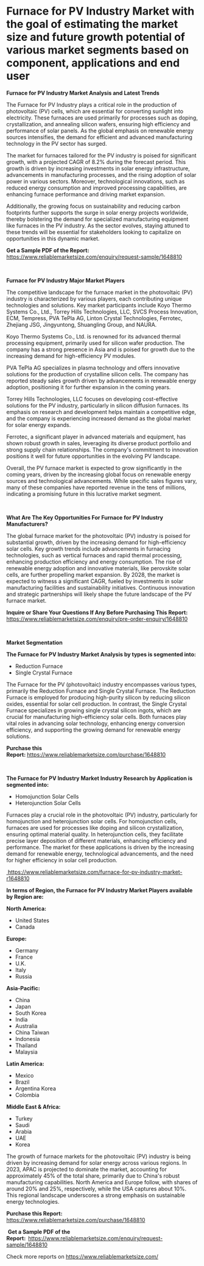 <p><h1>Furnace for PV Industry Market with the goal of estimating the market size and future growth potential of various market segments based on component, applications and end user</h1></p><p><strong>Furnace for PV Industry Market Analysis and Latest Trends</strong></p>
<p><p>The Furnace for PV Industry plays a critical role in the production of photovoltaic (PV) cells, which are essential for converting sunlight into electricity. These furnaces are used primarily for processes such as doping, crystallization, and annealing silicon wafers, ensuring high efficiency and performance of solar panels. As the global emphasis on renewable energy sources intensifies, the demand for efficient and advanced manufacturing technology in the PV sector has surged.</p><p>The market for furnaces tailored for the PV industry is poised for significant growth, with a projected CAGR of 8.2% during the forecast period. This growth is driven by increasing investments in solar energy infrastructure, advancements in manufacturing processes, and the rising adoption of solar power in various sectors. Moreover, technological innovations, such as reduced energy consumption and improved processing capabilities, are enhancing furnace performance and driving market expansion.</p><p>Additionally, the growing focus on sustainability and reducing carbon footprints further supports the surge in solar energy projects worldwide, thereby bolstering the demand for specialized manufacturing equipment like furnaces in the PV industry. As the sector evolves, staying attuned to these trends will be essential for stakeholders looking to capitalize on opportunities in this dynamic market.</p></p>
<p><strong>Get a Sample PDF of the Report:&nbsp;</strong> <a href="https://www.reliablemarketsize.com/enquiry/request-sample/1648810?utm_campaign=1133&utm_medium=2&utm_source=Github&utm_content=ia&utm_term=15022025&utm_id=furnace-for-pv-industry">https://www.reliablemarketsize.com/enquiry/request-sample/1648810</a></p>
<p>&nbsp;</p>
<p><strong>Furnace for PV Industry Major Market Players</strong></p>
<p><p>The competitive landscape for the furnace market in the photovoltaic (PV) industry is characterized by various players, each contributing unique technologies and solutions. Key market participants include Koyo Thermo Systems Co., Ltd., Torrey Hills Technologies, LLC, SVCS Process Innovation, ECM, Tempress, PVA TePla AG, Linton Crystal Technologies, Ferrotec, Zhejiang JSG, Jingyuntong, Shuangling Group, and NAURA.</p><p>Koyo Thermo Systems Co., Ltd. is renowned for its advanced thermal processing equipment, primarily used for silicon wafer production. The company has a strong presence in Asia and is poised for growth due to the increasing demand for high-efficiency PV modules.</p><p>PVA TePla AG specializes in plasma technology and offers innovative solutions for the production of crystalline silicon cells. The company has reported steady sales growth driven by advancements in renewable energy adoption, positioning it for further expansion in the coming years.</p><p>Torrey Hills Technologies, LLC focuses on developing cost-effective solutions for the PV industry, particularly in silicon diffusion furnaces. Its emphasis on research and development helps maintain a competitive edge, and the company is experiencing increased demand as the global market for solar energy expands.</p><p>Ferrotec, a significant player in advanced materials and equipment, has shown robust growth in sales, leveraging its diverse product portfolio and strong supply chain relationships. The company's commitment to innovation positions it well for future opportunities in the evolving PV landscape.</p><p>Overall, the PV furnace market is expected to grow significantly in the coming years, driven by the increasing global focus on renewable energy sources and technological advancements. While specific sales figures vary, many of these companies have reported revenue in the tens of millions, indicating a promising future in this lucrative market segment.</p></p>
<p>&nbsp;</p>
<p><strong>What Are The Key Opportunities For Furnace for PV Industry Manufacturers?</strong></p>
<p><p>The global furnace market for the photovoltaic (PV) industry is poised for substantial growth, driven by the increasing demand for high-efficiency solar cells. Key growth trends include advancements in furnacing technologies, such as vertical furnaces and rapid thermal processing, enhancing production efficiency and energy consumption. The rise of renewable energy adoption and innovative materials, like perovskite solar cells, are further propelling market expansion. By 2028, the market is expected to witness a significant CAGR, fueled by investments in solar manufacturing facilities and sustainability initiatives. Continuous innovation and strategic partnerships will likely shape the future landscape of the PV furnace market.</p></p>
<p><strong>Inquire or Share Your Questions If Any Before Purchasing This Report:</strong> <a href="https://www.reliablemarketsize.com/enquiry/pre-order-enquiry/1648810?utm_campaign=1133&utm_medium=2&utm_source=Github&utm_content=ia&utm_term=15022025&utm_id=furnace-for-pv-industry">https://www.reliablemarketsize.com/enquiry/pre-order-enquiry/1648810</a></p>
<p>&nbsp;</p>
<p><strong>Market Segmentation</strong></p>
<p><strong>The Furnace for PV Industry Market Analysis by types is segmented into:</strong></p>
<p><ul><li>Reduction Furnace</li><li>Single Crystal Furnace</li></ul></p>
<p><p>The Furnace for the PV (photovoltaic) industry encompasses various types, primarily the Reduction Furnace and Single Crystal Furnace. The Reduction Furnace is employed for producing high-purity silicon by reducing silicon oxides, essential for solar cell production. In contrast, the Single Crystal Furnace specializes in growing single crystal silicon ingots, which are crucial for manufacturing high-efficiency solar cells. Both furnaces play vital roles in advancing solar technology, enhancing energy conversion efficiency, and supporting the growing demand for renewable energy solutions.</p></p>
<p><strong>Purchase this Report:&nbsp;</strong><a href="https://www.reliablemarketsize.com/purchase/1648810?utm_campaign=1133&utm_medium=2&utm_source=Github&utm_content=ia&utm_term=15022025&utm_id=furnace-for-pv-industry">https://www.reliablemarketsize.com/purchase/1648810</a></p>
<p>&nbsp;</p>
<p><strong>The Furnace for PV Industry Market Industry Research by Application is segmented into:</strong></p>
<p><ul><li>Homojunction Solar Cells</li><li>Heterojunction Solar Cells</li></ul></p>
<p><p>Furnaces play a crucial role in the photovoltaic (PV) industry, particularly for homojunction and heterojunction solar cells. For homojunction cells, furnaces are used for processes like doping and silicon crystallization, ensuring optimal material quality. In heterojunction cells, they facilitate precise layer deposition of different materials, enhancing efficiency and performance. The market for these applications is driven by the increasing demand for renewable energy, technological advancements, and the need for higher efficiency in solar cell production.</p></p>
<p><a href="https://www.reliablemarketsize.com/furnace-for-pv-industry-market-r1648810?utm_campaign=1133&utm_medium=2&utm_source=Github&utm_content=ia&utm_term=15022025&utm_id=furnace-for-pv-industry">&nbsp;https://www.reliablemarketsize.com/furnace-for-pv-industry-market-r1648810</a></p>
<p><strong>In terms of Region, the Furnace for PV Industry Market Players available by Region are:</strong></p>
<p>
    <p> <strong> North America: </strong>
        <ul>
            <li>United States</li>
            <li>Canada</li>
        </ul>
        </p> 
    <p> <strong> Europe: </strong>
        <ul>
            <li>Germany</li>
            <li>France</li>
            <li>U.K.</li>
            <li>Italy</li>
            <li>Russia</li>
        </ul>
        </p> 
    <p> <strong> Asia-Pacific: </strong>
        <ul>
            <li>China</li>
            <li>Japan</li>
            <li>South Korea</li>
            <li>India</li>
            <li>Australia</li>
            <li>China Taiwan</li>
            <li>Indonesia</li>
            <li>Thailand</li>
            <li>Malaysia</li>
        </ul>
        </p> 
    <p> <strong> Latin America: </strong>
        <ul>
            <li>Mexico</li>
            <li>Brazil</li>
            <li>Argentina Korea</li>
            <li>Colombia</li>
        </ul>
        </p> 
    <p> <strong> Middle East & Africa: </strong>
        <ul>
            <li>Turkey</li>
            <li>Saudi</li>
            <li>Arabia</li>
            <li>UAE</li>
            <li>Korea</li>
        </ul>
    </p>
    </p>
<p><p>The growth of furnace markets for the photovoltaic (PV) industry is being driven by increasing demand for solar energy across various regions. In 2023, APAC is projected to dominate the market, accounting for approximately 45% of the total share, primarily due to China's robust manufacturing capabilities. North America and Europe follow, with shares of around 20% and 25%, respectively, while the USA captures about 10%. This regional landscape underscores a strong emphasis on sustainable energy technologies.</p></p>
<p><strong>Purchase this Report: </strong><a href="https://www.reliablemarketsize.com/purchase/1648810?utm_campaign=1133&utm_medium=2&utm_source=Github&utm_content=ia&utm_term=15022025&utm_id=furnace-for-pv-industry">https://www.reliablemarketsize.com/purchase/1648810</a></p>
<p>&nbsp;<strong>Get a Sample PDF of the Report:&nbsp;&nbsp;</strong><a href="https://www.reliablemarketsize.com/enquiry/request-sample/1648810?utm_campaign=1133&utm_medium=2&utm_source=Github&utm_content=ia&utm_term=15022025&utm_id=furnace-for-pv-industry">https://www.reliablemarketsize.com/enquiry/request-sample/1648810</a></p>
<p><strong></strong></p>
<p>Check more reports on <a href="https://www.reliablemarketsize.com/?utm_campaign=1133&utm_medium=2&utm_source=Github&utm_content=ia&utm_term=15022025&utm_id=furnace-for-pv-industry">https://www.reliablemarketsize.com/</a></p>